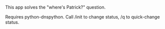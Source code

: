 This app solves the "where's Patrick?" question.

Requires python-dnspython.
Call /init to change status, /q to quick-change status.
